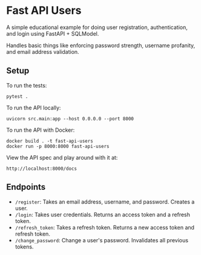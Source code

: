 # Fast API Users
A simple educational example for doing user registration, authentication, and login using FastAPI + SQLModel. 

Handles basic things like enforcing password strength, username profanity, and email address validation.

## Setup

To run the tests:
```
pytest .
```

To run the API locally:
```
uvicorn src.main:app --host 0.0.0.0 --port 8000
```

To run the API with Docker:
```
docker build . -t fast-api-users
docker run -p 8000:8000 fast-api-users
```

View the API spec and play around with it at: 
```
http://localhost:8000/docs
```


## Endpoints

- `/register`: Takes an email address, username, and password. Creates a user.
- `/login`: Takes user credentials. Returns an access token and a refresh token.
- `/refresh_token`: Takes a refresh token. Returns a new access token and refresh token.
- `/change_password`: Change a user's password. Invalidates all previous tokens. 



